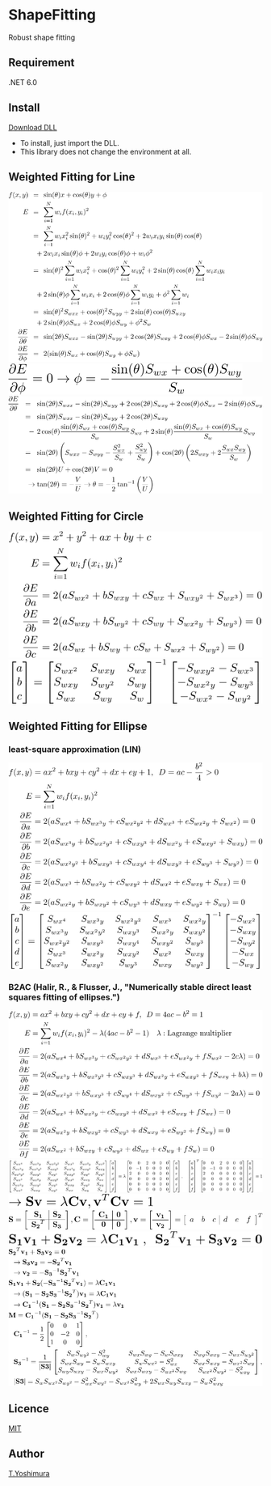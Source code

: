 # ShapeFitting

Robust shape fitting

## Requirement
 .NET 6.0

## Install

[Download DLL](https://github.com/tk-yoshimura/ShapeFitting/releases)

- To install, just import the DLL.
- This library does not change the environment at all.

## Weighted Fitting for Line

![fitline1](https://github.com/tk-yoshimura/ShapeFitting/blob/main/figures/fitline1.svg)  
![fitline2](https://github.com/tk-yoshimura/ShapeFitting/blob/main/figures/fitline2.svg)  
![fitline3](https://github.com/tk-yoshimura/ShapeFitting/blob/main/figures/fitline3.svg)  

## Weighted Fitting for Circle

![fitcircle1](https://github.com/tk-yoshimura/ShapeFitting/blob/main/figures/fitcircle1.svg)  
![fitcircle2](https://github.com/tk-yoshimura/ShapeFitting/blob/main/figures/fitcircle2.svg)  

## Weighted Fitting for Ellipse

### least-square approximation (LIN)

![fitellipse1](https://github.com/tk-yoshimura/ShapeFitting/blob/main/figures/fitellipse1.svg)  
![fitellipse2](https://github.com/tk-yoshimura/ShapeFitting/blob/main/figures/fitellipse2.svg)  

### B2AC (Halir, R., & Flusser, J., "Numerically stable direct least squares fitting of ellipses.")

![fitellipse3](https://github.com/tk-yoshimura/ShapeFitting/blob/main/figures/fitellipse3.svg)  
![fitellipse4](https://github.com/tk-yoshimura/ShapeFitting/blob/main/figures/fitellipse4.svg)  
![fitellipse5](https://github.com/tk-yoshimura/ShapeFitting/blob/main/figures/fitellipse5.svg)  
![fitellipse6](https://github.com/tk-yoshimura/ShapeFitting/blob/main/figures/fitellipse6.svg)  
![fitellipse7](https://github.com/tk-yoshimura/ShapeFitting/blob/main/figures/fitellipse7.svg)  
![fitellipse8](https://github.com/tk-yoshimura/ShapeFitting/blob/main/figures/fitellipse8.svg)  

## Licence
[MIT](https://github.com/tk-yoshimura/ShapeFitting/blob/main/LICENSE)

## Author

[T.Yoshimura](https://github.com/tk-yoshimura)